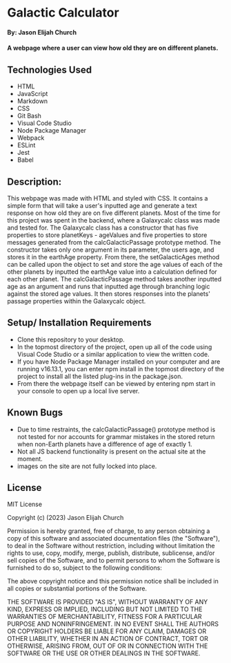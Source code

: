 # Galactic Calculator

#### By: Jason Elijah Church

#### A webpage where a user can view how old they are on different planets.

## Technologies Used

* HTML
* JavaScript
* Markdown
* CSS
* Git Bash
* Visual Code Studio
* Node Package Manager
* Webpack
* ESLint
* Jest
* Babel

## Description:
This webpage was made with HTML and styled with CSS. It contains a simple form that will take a user's inputted age and generate a text response on how old they are on five different planets. Most of the time for this project was spent in the backend, where a Galaxycalc class was made and tested for. The Galaxycalc class has a constructor that has five properties to store planetKeys - ageValues and five properties to store messages generated from the calcGalacticPassage prototype method. The constructor takes only one argument in its parameter, the users age, and stores it in the earthAge property. From there, the setGalacticAges method can be called upon the object to set and store the age values of each of the other planets by inputted the earthAge value into a calculation defined for each other planet. The calcGalacticPassage method takes another inputted age as an argument and runs that inputted age through branching logic against the stored age values. It then stores responses into the planets' passage properties within the Galaxycalc object.

## Setup/ Installation Requirements

* Clone this repository to your desktop.
* In the topmost directory of the project, open up all of the code using Visual Code Studio or a similar application to view the written code.
* If you have Node Package Manager installed on your computer and are running v16.13.1, you can enter npm install in the topmost directory of the project to install all the listed plug-ins in the package.json.
* From there the webpage itself can be viewed by entering npm start in your console to open up a local live server.

## Known Bugs

* Due to time restraints, the calcGalacticPassage() prototype method is not tested for nor accounts for grammar mistakes in the stored return when non-Earth planets have a difference of age of exactly 1.
* Not all JS backend functionality is present on the actual site at the moment.
* images on the site are not fully locked into place.

## License

MIT License

Copyright (c) (2023) Jason Elijah Church

Permission is hereby granted, free of charge, to any person obtaining a copy
of this software and associated documentation files (the "Software"), to deal
in the Software without restriction, including without limitation the rights
to use, copy, modify, merge, publish, distribute, sublicense, and/or sell
copies of the Software, and to permit persons to whom the Software is
furnished to do so, subject to the following conditions:

The above copyright notice and this permission notice shall be included in all
copies or substantial portions of the Software.

THE SOFTWARE IS PROVIDED "AS IS", WITHOUT WARRANTY OF ANY KIND, EXPRESS OR
IMPLIED, INCLUDING BUT NOT LIMITED TO THE WARRANTIES OF MERCHANTABILITY,
FITNESS FOR A PARTICULAR PURPOSE AND NONINFRINGEMENT. IN NO EVENT SHALL THE
AUTHORS OR COPYRIGHT HOLDERS BE LIABLE FOR ANY CLAIM, DAMAGES OR OTHER
LIABILITY, WHETHER IN AN ACTION OF CONTRACT, TORT OR OTHERWISE, ARISING FROM,
OUT OF OR IN CONNECTION WITH THE SOFTWARE OR THE USE OR OTHER DEALINGS IN THE
SOFTWARE.
